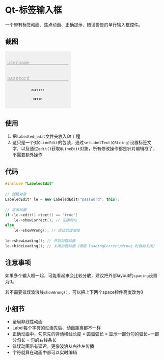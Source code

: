 Qt-标签输入框
===

一个带有标签动画、焦点动画、正确提示、错误警告的单行输入框控件。



## 截图

![截图](picture.gif)



## 使用

1. 把`labedled_edit`文件夹放入Qt工程
2. 这只是一个对`QLineEdit`的包装，通过`setLabelText(QString)`设置标签文字，以及通过`edit()`获取`QLineEdit`对象，所有修改操作都是针对编辑框了，不需要额外操作



## 代码

```C++
#include "LabeledEdit"

// 创建对象
LabeledEdit* le = new LabeledEdit("password", this);

// 显示动画
if (le->edit()->text() == "true")
    le->showCorrect(); // 正确的勾
else
    le->showWrong(); // 错误的波浪线

le->showLoading(); // 开启加载动画
le->hideLoading(); // 关闭加载动画（调用 loadingCorrect/Wrong 时自动关闭）
```



## 注意事项

如果多个输入框一起，可能看起来会比较分散，建议把外部layout的`spacing`设置为0。

若不需要错误波浪线`showWrong()`，可以把上下两个space控件高度改为0



## 小细节

- 全局非线性动画
- Label每个字符的动画先后、动画距离都不一样
- 正确动画中，勾原先的弹动横线长度 = 圆弧弧长 = 显示一部分勾的弧长+一部分勾长 = 勾的右线条长
- 错误动画带有延迟，更像波浪从右往左传播
- 字符就算在动画中都可以实时编辑
